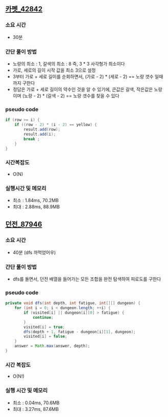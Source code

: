 ## [카펫_42842](https://school.programmers.co.kr/learn/courses/30/lessons/42842)

### 소요 시간
- 30분

### 간단 풀이 방법
- 노랑의 최소 : 1, 갈색의 최소 : 8 즉, 3 * 3 사각형가 최소이다
- 가로, 세로의 길이 시작 값을 최소 3으로 설정
- 3부터 가로 + 세로 길이를 순회하면서, (가로 - 2) * (세로 - 2) == 노랑 갯수 일때까지 구한다
- 정답은 가로 + 세로 길이의 약수인 것을 알 수 있기에, 큰값은 갈색, 작은값은 노랑이며 (노랑 - 2) * (갈색 - 2) == 노랑 갯수를 찾을 수 있다

### pseudo code
```java
if (row >= i) {
    if ((row - 2) * (i - 2) == yellow) {
        result.add(row);
        result.add(i);
        break ;
    }
}
```

### 시간복잡도
- O(N)

### 실행시간 및 메모리
- 최소 : 1.84ms, 70.2MB
- 최대 : 2.88ms, 88.9MB

## [던전_87946](https://school.programmers.co.kr/learn/courses/30/lessons/87946)

### 소요 시간
- 40분 (dfs 까먹었어우)

### 간단 풀이 방법
- dfs를 돌면서, 던전 배열을 들어가는 모든 조합을 완전 탐색하여 피로도를 구한다

### pseudo code
```java
private void dfs(int depth, int fatigue, int[][] dungeon) {
    for (int i = 0; i < dungeon.length; ++i) {
        if (visited[i] || dungeon[i][0] > fatigue) {
            continue;
        }
        visited[i] = true;
        dfs(depth + 1, fatigue - dungeon[i][1], dungeon);
        visited[i] = false;
    }
    answer = Math.max(answer, depth);
}
```

### 시간 복잡도
- O(N!)

### 실행 시간 및 메모리
- 최소 : 0.04ms, 70.6MB
- 최대 : 3.27ms, 87.6MB

